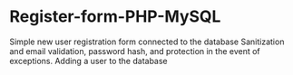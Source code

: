 # Register-form-PHP-MySQL
Simple new user registration form connected to the database
Sanitization and email validation, password hash, and protection in the event of exceptions. Adding a user to the database
